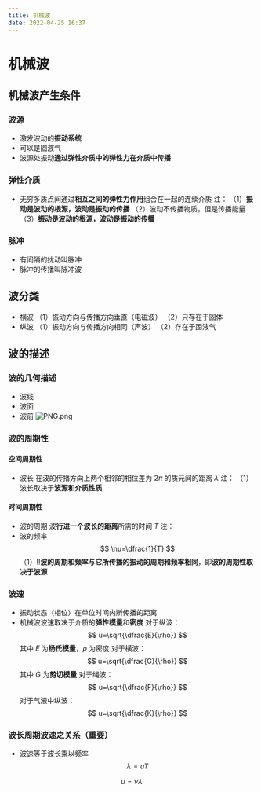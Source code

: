```yaml
---
title: 机械波
date: 2022-04-25 16:37
---
```

# 机械波
## 机械波产生条件
### 波源
* 激发波动的**振动系统**
* 可以是固液气
* 波源处振动**通过弹性介质中的弹性力在介质中传播**
### 弹性介质
* 无穷多质点间通过**相互之间的弹性力作用**组合在一起的连续介质
注：
（1）**振动是波动的根源，波动是振动的传播**
（2）波动不传播物质，但是传播能量
（3）**振动是波动的根源，波动是振动的传播**
### 脉冲
* 有间隔的扰动叫脉冲
* 脉冲的传播叫脉冲波
## 波分类
* 横波
（1）振动方向与传播方向垂直（电磁波）
（2）只存在于固体
* 纵波
（1）振动方向与传播方向相同（声波）
（2）存在于固液气
## 波的描述
### 波的几何描述
* 波线
* 波面
* 波前
![PNG.png](http://image.tjzfile.xyz/images/2022/04/25/PNG.png)
### 波的周期性
#### 空间周期性
* 波长
在波的传播方向上两个相邻的相位差为 $2\pi$ 的质元间的距离 $\lambda$
注：
（1）波长取决于**波源和介质性质**
#### 时间周期性
* 波的周期
波**行进一个波长的距离**所需的时间 $T$
注：
* 波的频率
$$
\nu=\dfrac{1}{T}
$$
（1）‼️**波的周期和频率与它所传播的振动的周期和频率相同**，即**波的周期性取决于波源**
### 波速
* 振动状态（相位）在单位时间内所传播的距离
* 机械波波速取决于介质的**弹性模量**和**密度**
对于纵波：
$$
u=\sqrt{\dfrac{E}{\rho}}
$$
其中 $E$ 为**杨氏模量**，$\rho$ 为密度
对于横波：
$$
u=\sqrt{\dfrac{G}{\rho}}
$$
其中 $G$ 为**剪切模量**
对于绳波：
$$
u=\sqrt{\dfrac{F}{\rho}}
$$
对于气液中纵波：
$$
u=\sqrt{\dfrac{K}{\rho}}
$$
### 波长周期波速之关系（重要）
* 波速等于波长乘以频率
$$
\lambda=uT
$$

$$
u=\nu\lambda
$$
